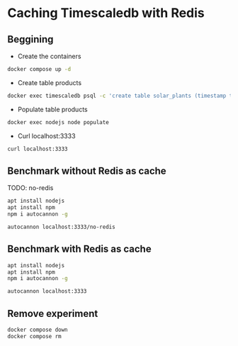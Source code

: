 # Caching Timescaledb with Redis

## Beggining

- Create the containers

``` bash
docker compose up -d
```

- Create table products

``` bash
docker exec timescaledb psql -c 'create table solar_plants (timestamp timestamp with time zone default now(), id smallint, kw real, temp real);'
```

- Populate table products

``` bash
docker exec nodejs node populate
```

- Curl localhost:3333

```bash
curl localhost:3333
```

## Benchmark without Redis as cache

TODO: no-redis

``` bash
apt install nodejs
apt install npm
npm i autocannon -g

autocannon localhost:3333/no-redis
```

## Benchmark with Redis as cache

``` bash
apt install nodejs
apt install npm
npm i autocannon -g

autocannon localhost:3333
```

## Remove experiment

``` bash
docker compose down
docker compose rm
```
